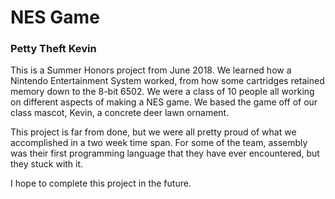 # NES Game
### Petty Theft Kevin
This is a Summer Honors project from June 2018. We learned how a Nintendo Entertainment System worked, from how some cartridges retained memory down to the 8-bit 6502. We were a class of 10 people all working on different aspects of making a NES game. We based the game off of our class mascot, Kevin, a concrete deer lawn ornament. 

This project is far from done, but we were all pretty proud of what we accomplished in a two week time span. For some of the team, assembly was their first programming language that they have ever encountered, but they stuck with it. 

I hope to complete this project in the future. 
